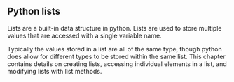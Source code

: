 ## Python lists
Lists are a built-in data structure in python. Lists are used to store multiple values that are accessed with a single variable name. 

Typically the values stored in a list are all of the same type, though python does allow for different types to be stored within the same list. This chapter contains details on creating lists, accessing individual elements in a list, and modifying lists with list methods.